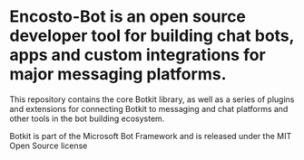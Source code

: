 # Encosto-Bot is an open source developer tool for building chat bots, apps and custom integrations for major messaging platforms.

This repository contains the core Botkit library, as well as a series of plugins and extensions for connecting Botkit to messaging and chat platforms and other tools in the bot building ecosystem.

Botkit is part of the Microsoft Bot Framework and is released under the MIT Open Source license
